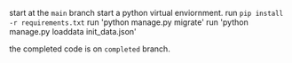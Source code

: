 start at the `main` branch
start a python virtual enviornment.
run `pip install -r requirements.txt`
run 'python manage.py migrate'
run 'python manage.py loaddata init_data.json'

the completed code is on `completed` branch.
